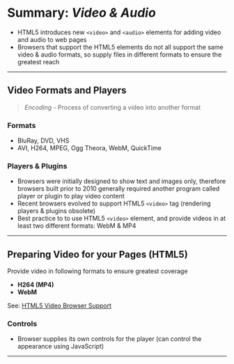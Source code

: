 # **Summary: *Video & Audio***
* HTML5 introduces new `<video>` and `<audio>` elements for adding video and audio to web pages
* Browsers that support the HTML5 elements do not all support the same video & audio formats, so supply files in different formats to ensure the greatest reach

---

## Video Formats and Players

> *Encoding* - Process of converting a video into another format

### Formats
- BluRay, DVD, VHS
- AVI, H264, MPEG, Ogg Theora, WebM, QuickTime

### Players & Plugins
- Browsers were initially designed to show text and images only, therefore browsers built prior to 2010 generally required another program called player or plugin to play video content
- Recent browsers evolved to support HTML5 `<video>` tag (rendering players & plugins obsolete)
- Best practice to to use HTML5 `<video>` element, and provide videos in at least two different formats: WebM & MP4

---

## Preparing Video for your Pages (HTML5)

Provide video in following formats to ensure greatest coverage
- **H264 (MP4)**
- **WebM**

See: <a href= "http://en.wikipedia.org/wiki/HTML5_video#Browser_support">HTML5 Video Browser Support </a>

### Controls
- Browser supplies its own controls for the player (can control the appearance using JavaScript)

***
